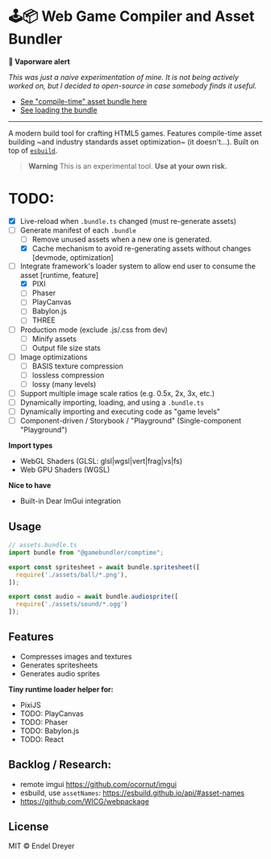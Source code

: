 # 🕹📦 Web Game Compiler and Asset Bundler

**💨 Vaporware alert**

_This was just a naive experimentation of mine. It is not being actively worked on, but I decided to open-source in case somebody finds it useful._

- [See "compile-time" asset bundle here](https://github.com/endel/gamebundler/blob/master/packages/example/pixijs/assets.bundle.ts)
- [See loading the bundle](https://github.com/endel/gamebundler/blob/master/packages/example/pixijs/index.ts#L5)

---

A modern build tool for crafting HTML5 games. Features compile-time asset building ~and industry standards asset optimization~ (it doesn't...). Built on top of [`esbuild`](https://esbuild.github.io/).

> **Warning**
> This is an experimental tool.  **Use at your own risk.**

# TODO:

- [x] Live-reload when `.bundle.ts` changed (must re-generate assets)
- [ ] Generate manifest of each `.bundle`
  - [ ] Remove unused assets when a new one is generated.
  - [x] Cache mechanism to avoid re-generating assets without changes [devmode, optimization]
- [ ] Integrate framework's loader system to allow end user to consume the asset [runtime, feature]
  - [x] PIXI
  - [ ] Phaser
  - [ ] PlayCanvas
  - [ ] Babylon.js
  - [ ] THREE
- [ ] Production mode (exclude .js/.css from dev)
  - [ ] Minify assets
  - [ ] Output file size stats
- [ ] Image optimizations
  - [ ] BASIS texture compression
  - [ ] lossless compression
  - [ ] lossy (many levels)
- [ ] Support multiple image scale ratios (e.g. 0.5x, 2x, 3x, etc.)
- [ ] Dynamically importing, loading, and using a `.bundle.ts`
- [ ] Dynamically importing and executing code as "game levels"
- [ ] Component-driven / Storybook / "Playground" (Single-component "Playground")

**Import types**

- WebGL Shaders (GLSL: glsl|wgsl|vert|frag|vs|fs)
- Web GPU Shaders (WGSL)

**Nice to have**

- Built-in Dear ImGui integration

## Usage

```typescript
// assets.bundle.ts
import bundle from "@gamebundler/comptime";

export const spritesheet = await bundle.spritesheet([
  require('./assets/ball/*.png'),
]);

export const audio = await bundle.audiosprite([
  require('./assets/sound/*.ogg')
]);
```

## Features

- Compresses images and textures
- Generates spritesheets
- Generates audio sprites

**Tiny runtime loader helper for:**

- PixiJS
- TODO: PlayCanvas
- TODO: Phaser
- TODO: Babylon.js
- TODO: React

## Backlog / Research:

- remote imgui https://github.com/ocornut/imgui
- esbuild, use `assetNames`: https://esbuild.github.io/api/#asset-names
- https://github.com/WICG/webpackage

## License

MIT © Endel Dreyer


